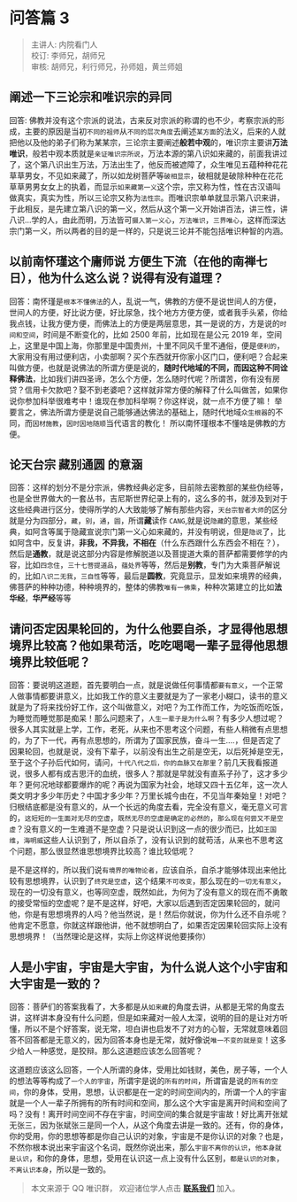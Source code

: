 # 问答篇 3

> 主讲人: 内院看门人 <br />
> 校订: 李师兄，胡师兄 <br />
> 审核: 胡师兄，利行师兄，孙师姐，黄兰师姐 <br />

## 阐述一下**三论宗**和**唯识宗**的异同

回答: 佛教并没有这个宗派的说法，古来反对宗派的称谓的也不少，考察宗派的形成，主要的原因是当初`不同的祖师`从`不同的层次角度`去阐述`某方面`的法义，后来的人就把他以及他的弟子们称为某某宗，三论宗主要阐述**般若中观**的，唯识宗主要讲**万法唯识**，般若中观本质就是`亲证唯识宗所说`，万法本源的第八识如来藏的，前面我讲过了，这个第八识出生万法，万法出生了，他反而被遮障了，众生唯见五蕴种种花花草草男女，不见如来藏了，所以如龙树菩萨等`破相显宗`，破相就是破除种种在花花草草男男女女上的执着，而显示`如来藏第一义`这个宗，宗又称为性，性在古汉语叫做真实，真实为性，所以三论宗又称为`法性宗`。而唯识宗单单就显示第八识来讲，于此相反，是先建立第八识的第一义，然后从这个第一义开始讲百法，讲三性，讲八识...学的人，由此而明，万法皆可`摄入第一义心`，`万法唯识`，`三界唯心`，这样而深达宗门第一义，所以两者的目的是一样的，只是说三论并不能包括唯识种智的内涵。

## 以前南怀瑾这个庸师说 **方便生下流**（在他的南禅七日），他为什么这么说？说得有没有道理？

回答：南怀瑾是`根本不懂佛法`的人，乱说一气，佛教的方便不是说世间人的方便，世间人的方便，好比说方便，好比尿急，找个地方方便方便，或者我手头紧，你给我点钱，让我方便方便，而佛法上的方便是两层意思，其一是说的方，方是说的`时间和空间`，时间是不断变化的，比如 2500 年前，比如现在是公元 2019 年，空间上，这里是中国上海，你那里是中国贵州，十里不同风千里不通俗，便是`便利的`，大家用没有用过便利店，小卖部啊？买个东西就开你家小区门口，便利吧？合起来叫做方便，也就是说佛法的所谓方便是说的，**随时代地域的不同，而因这种不同诠释佛法**，比如我们讲四圣谛，怎么个方便，怎么随时代呢？所谓苦，你有没有房贷？信用卡欠款吧？娶不到老婆吧？这样就非常方便的解释了什么叫做苦，如果你说你参加科举很难考中！谁现在参加科举啊？你这样说，就一点不方便了嘛！
举要言之，佛法所谓方便是说自己能够通达佛法的基础上，随时代地域`众生根器`的不同，而`因材施教`，`因时因地随顺`当代语言的教化！
所以南怀瑾根本不懂啥是佛教的方便。

## 论天台宗 **藏别通圆** 的意涵

回答：这样的划分不是分宗派，佛教经典必定多，目前除去密教部的某些伪经等，也是全世界做大的一套丛书，吉尼斯世界纪录上有的，这么多的书，就涉及到对于这些经典进行区分，使得所学的人大致能够了解有那些内容，`天台宗智者大师`的区分就是分为四部分，`藏`，`别`，`通`，`圆`，所谓**藏**读作 `CANG`,就是说`隐藏`的意思，某些经典，如阿含等属于隐藏宣说宗门第一义心如来藏的，并没有明说，但是`隐说`了，比如阿含中，反复讲，**非我，不异我，不相在**（什么东西跟什么东西会不相在？），然后是**通教**，就是说这部分内容是修解脱道以及菩提道大乘的菩萨都需要修学的内容，比如`四念住`，`三十七菩提道品`，`蕴处界`等等，然后是**别教**，专门为大乘菩萨解说的，比如`八识二无我`，`三自性`等等，最后是**圆教**，究竟显示，显发如来境界的经典，佛菩萨的种种功德，种种境界的，整体的佛教`唯有一佛乘`，种种次第建立的比如**法华经**，**华严经**等等

## 请问**否定因果轮回**的，为什么他要**自杀**，才显得他思想境界比较高？他如果**苟活**，吃吃喝喝一辈子显得他思想境界比较低呢？

回答：要说明这道题，首先要明白一点，就是说做任何事情都`要有意义`，一个正常人做事情都要讲意义，比如我工作的意义主要就是为了一家老小糊口，读书的意义就是为了将来找份好工作，这个叫做意义，对吧？为工作而工作，为吃饭而吃饭，为睡觉而睡觉那是痴呆！那么问题来了，`人生一辈子是为什么啊`？有多少人想过呢？很多人其实就是上学，工作，老死，从来也不思考这个问题，有些人稍微有点思想的，为了下一代，再有点思想的，所谓为了国家民族，奋斗一生....，但是否定了因果轮回，也就是说，没有下辈子，以前没有出生之前是空无，以后死掉是空无，至于这个子孙后代如何，请问，`十代八代之后，你的血脉又在那里`？前几天我看报道说，很多人都有成吉思汗的血统，很多人？那就是早就没有直系子孙了，这才多少年？更何况地球都要爆炸的呢？再说为国家为社会，地球又四十五亿年，这一次人类文明才多少年历史？中国才多少年？万里长城今由在，不见当年秦始皇！对吧？归根结底都是没有意义的，从一个长远的角度去看，完全没有意义，毫无意义可言的，`这短短的一生面对无尽的空虚`，`既然无尽的空虚是确定的必然的`，`那么现在何尝又不是空虚`？没有意义的一生难道不是空虚？只是说认识到这一点的很少而已，比如`王国维`，`海明威`这些人认识到了，所以自杀了，没有认识到的就苟活，从来也不思考这个问题，那么很显然谁思想境界比较高？谁比较低呢？

是不是这样的，所以我们说`有境界的唯物论者`，应该自杀，自杀才能够体现出来他比较有思想境界，认识到了`终究是空虚`，这个结果`不可改变`，那么现在的`一切无有意义`，现在的一切没有意义，也等同空虚，既然如此，为何为了没有意义的现在而不勇敢的接受常恒的空虚呢？是不是这样，好吧，大家以后遇到否定因果轮回的，就问他，你是有思想境界的人吗？他当然说，是！然后你就说，你为什么还不自杀呢？他肯定不愿意，你就这样跟他讲，他不就想明白了，如果否定因果轮回实际上没有思想境界！（当然理论是这样，实际上你这样说他要揍你）

## **人是小宇宙，宇宙是大宇宙**，为什么说人这个小宇宙和大宇宙是一致的？

回答：菩萨们的答案我看了，大多都是从`如来藏`的角度去讲，从都是无常的角度去讲，这样讲本身没有什么问题，但是如来藏对一般人太深，说明的目的是让对方听懂，所以不是个好答案，说无常，坦白讲也启发不了对方的心智，无常就意味着回答不回答都是无意义的，因为回答本身也是无常，就好像说`唯一不变的就是变`！这多少给人一种感觉，是狡辩。那么这道题应该怎么回答呢？

这道题应该这么回答，一个人所谓的身体，受用比如钱财，美色，房子等，一个人的想法等等构成了`一个人的宇宙`，所谓宇是说的`所有的时间`，所谓宙是说的`所有的空间`，你的身体，受用，思想，认识都是在一定的时间空间内的，所谓一个人的宇宙就是一个人一辈子所拥有的所有时间和空间，那么这个大宇宙是离开时间和空间了吗？没有！离开时间空间不存在宇宙，时间空间的集合就是宇宙故！好比离开张斌无张三，因为张斌张三是同一个人，从这个角度去讲是一致的。还有，你的身体，你的受用，你的思想等都是你自己认识的对象，宇宙是不是你认识的对象？也是，不然你根本说出来宇宙这个名词，既然你说出来，那么`宇宙不离你的认识`，`他本身就是认识`，和你的身体，思想，受用在认识这一点上没有什么区别，`都是认识的对象`，`不离认识本身`，所以是一致的。

> 本文来源于 QQ 唯识群， 欢迎诸位学人点击 **[联系我们](https://mp.weixin.qq.com/s/lZCfWjmLjgNR165Tx4_bCQ)** 加入。

